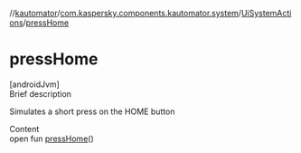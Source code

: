 //[kautomator](../../index.md)/[com.kaspersky.components.kautomator.system](../index.md)/[UiSystemActions](index.md)/[pressHome](press-home.md)



# pressHome  
[androidJvm]  
Brief description  


Simulates a short press on the HOME button

  
Content  
open fun [pressHome](press-home.md)()  




